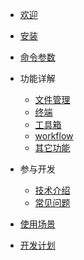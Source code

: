 <!-- _sidebar.md -->

- [欢迎](/home.md)
- [安装](/zh-CN/安装.md)
- [命令参数](/zh-CN/命令参数.md)

- 功能详解
  - [文件管理](/zh-CN/功能特性/文件.md)
  - [终端](/zh-CN/功能特性/终端.md)
  - [工具箱](/zh-CN/功能特性/工具箱.md)
  - [workflow](/zh-CN/功能特性/workflow.md)
  - [其它功能](/zh-CN/功能特性/其它.md)
- 参与开发
  - [技术介绍](/zh-CN/技术/技术介绍.md) 
  - [常见问题](/zh-CN/技术/常见问题.md)
- [使用场景](/zh-CN/使用场景.md)
- [开发计划](/zh-CN/开发计划.md)

